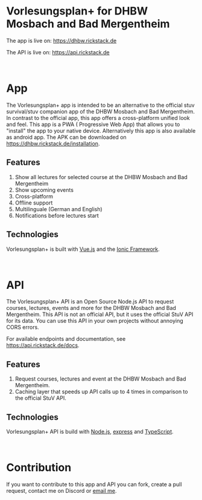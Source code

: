 # Vorlesungsplan+ for DHBW Mosbach and Bad Mergentheim

The app is live on: https://dhbw.rickstack.de

The API is live on: https://api.rickstack.de

<br />

# App

The Vorlesungsplan+ app is intended to be an alternative to the official stuv survival/stuv companion app of the DHBW
Mosbach and Bad Mergentheim. In contrast to the official app, this app offers a cross-platform unified look and feel. This app is a PWA (
Progressive Web App) that allows you to "install" the app to your native device. Alternatively this app is also
available as android app. The APK can be downloaded on https://dhbw.rickstack.de/installation.

## Features

1. Show all lectures for selected course at the DHBW Mosbach and Bad Mergentheim
2. Show upcoming events
3. Cross-platform
4. Offline support
5. Multilinguale (German and English)
6. Notifications before lectures start

## Technologies

Vorlesungsplan+ is built with [Vue.js](https://vuejs.org/) and the [Ionic Framework](https://ionicframework.com/docs/).

<br />

# API

The Vorlesungsplan+ API is an Open Source Node.js API to request courses, lectures, events and more for the DHBW
Mosbach and Bad Mergentheim. This API is not an official API, but it uses the official StuV API for its data. You can use
this API in your own projects without annoying CORS errors.

For available endpoints and documentation, see https://api.rickstack.de/docs.

## Features

1. Request courses, lectures and event at the DHBW Mosbach and Bad Mergentheim.
2. Caching layer that speeds up API calls up to 4 times in comparison to the official StuV API.

## Technologies

Vorlesungsplan+ API is build with [Node.js](https://nodejs.org/en/), [express](http://expressjs.com/) and [TypeScript](https://www.typescriptlang.org/).

<br />

# Contribution

If you want to contribute to this app and API you can fork, create a pull request, contact me on Discord
or [email me](mailto:dev@lars-rickert.de).
